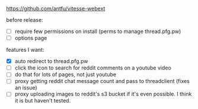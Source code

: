 https://github.com/antfu/vitesse-webext

before release:

- [ ] require few permissions on install (perms to manage thread.pfg.pw)
- [ ] options page

features I want:

- [x] auto redirect to thread.pfg.pw
- [ ] click the icon to search for reddit comments on a youtube video
- [ ] do that for lots of pages, not just youtube
- [ ] proxy getting reddit chat message count and pass to threadclient (fixes an issue)
- [ ] proxy uploading images to reddit's s3 bucket if it's even possible. I think it is but haven't tested.
